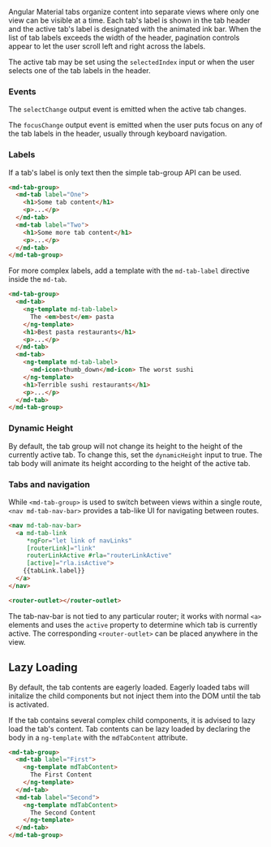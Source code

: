 Angular Material tabs organize content into separate views where only one view can be
visible at a time. Each tab's label is shown in the tab header and the active
tab's label is designated with the animated ink bar. When the list of tab labels exceeds the width
of the header, pagination controls appear to let the user scroll left and right across the labels.

The active tab may be set using the `selectedIndex` input or when the user selects one of the
tab labels in the header.

<!-- example(tabs-overview) -->

### Events

The `selectChange` output event is emitted when the active tab changes.

The `focusChange` output event is emitted when the user puts focus on any of the tab labels in
the header, usually through keyboard navigation.

### Labels

If a tab's label is only text then the simple tab-group API can be used.

```html
<md-tab-group>
  <md-tab label="One">
    <h1>Some tab content</h1>
    <p>...</p>
  </md-tab>
  <md-tab label="Two">
    <h1>Some more tab content</h1>
    <p>...</p>
  </md-tab>
</md-tab-group>
```

For more complex labels, add a template with the `md-tab-label` directive inside the `md-tab`.

```html
<md-tab-group>
  <md-tab>
    <ng-template md-tab-label>
      The <em>best</em> pasta
    </ng-template>
    <h1>Best pasta restaurants</h1>
    <p>...</p>
  </md-tab>
  <md-tab>
    <ng-template md-tab-label>
      <md-icon>thumb_down</md-icon> The worst sushi
    </ng-template>
    <h1>Terrible sushi restaurants</h1>
    <p>...</p>
  </md-tab>
</md-tab-group>
```

### Dynamic Height

By default, the tab group will not change its height to the height of the currently active tab. To
change this, set the `dynamicHeight` input to true. The tab body will animate its height according
 to the height of the active tab.

### Tabs and navigation
While `<md-tab-group>` is used to switch between views within a single route, `<nav md-tab-nav-bar>`
provides a tab-like UI for navigating between routes.
```html
<nav md-tab-nav-bar>
  <a md-tab-link
     *ngFor="let link of navLinks"
     [routerLink]="link"
     routerLinkActive #rla="routerLinkActive"
     [active]="rla.isActive">
    {{tabLink.label}}
  </a>
</nav>

<router-outlet></router-outlet>
```

The tab-nav-bar is not tied to any particular router; it works with normal `<a>` elements and uses
the `active` property to determine which tab is currently active. The corresponding
`<router-outlet>` can be placed anywhere in the view.

## Lazy Loading
By default, the tab contents are eagerly loaded. Eagerly loaded tabs
will initalize the child components but not inject them into the DOM
until the tab is activated.

If the tab contains several complex child components, it is advised
to lazy load the tab's content. Tab contents can be lazy loaded by
declaring the body in a `ng-template` with the `mdTabContent` attribute.

```html
<md-tab-group>
  <md-tab label="First">
    <ng-template mdTabContent>
      The First Content
    </ng-template>
  </md-tab>
  <md-tab label="Second">
    <ng-template mdTabContent>
      The Second Content
    </ng-template>
  </md-tab>
</md-tab-group>
```
